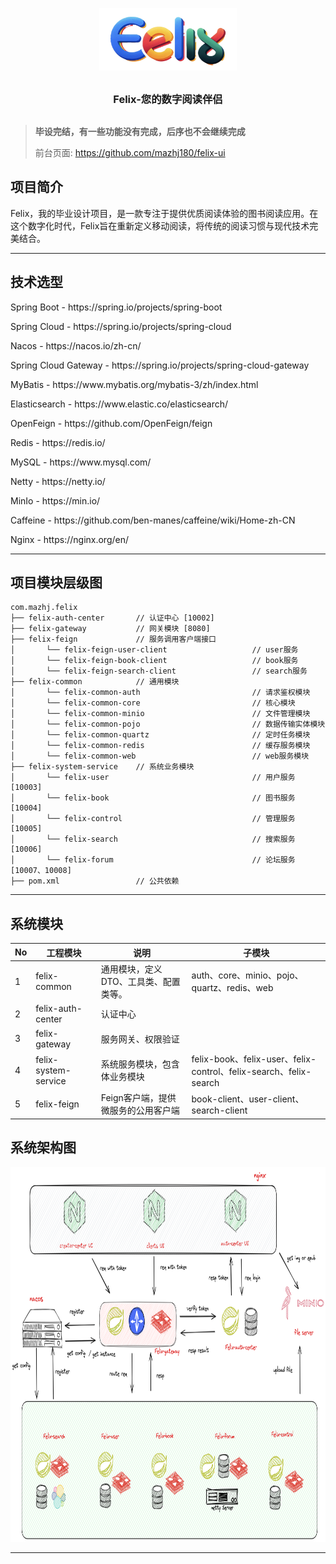 
<p align="center" style="text-align: center">
	<img alt="logo" src="./design/logo2.png" height="100px" width="220px">
</p>
<h3 align="center" style="margin: 30px 0 30px; font-weight: bold;">Felix-您的数字阅读伴侣</h3>

> **毕设完结，有一些功能没有完成，后序也不会继续完成**
> 
> 前台页面: https://github.com/mazhj180/felix-ui
## 项目简介
Felix，我的毕业设计项目，是一款专注于提供优质阅读体验的图书阅读应用。在这个数字化时代，Felix旨在重新定义移动阅读，将传统的阅读习惯与现代技术完美结合。

---

## 技术选型

<p> Spring Boot - https://spring.io/projects/spring-boot </p>
<p> Spring Cloud - https://spring.io/projects/spring-cloud </p>
<p> Nacos - https://nacos.io/zh-cn/ </p>
<p> Spring Cloud Gateway - https://spring.io/projects/spring-cloud-gateway </p>
<p> MyBatis - https://www.mybatis.org/mybatis-3/zh/index.html </p>
<p> Elasticsearch - https://www.elastic.co/elasticsearch/ </p>
<p> OpenFeign - https://github.com/OpenFeign/feign </p>
<p> Redis - https://redis.io/ </p>
<p> MySQL - https://www.mysql.com/ </p>
<p> Netty - https://netty.io/ </p>
<p> MinIo - https://min.io/</p>
<p> Caffeine - https://github.com/ben-manes/caffeine/wiki/Home-zh-CN </p>
<p> Nginx - https://nginx.org/en/</p>

---

## 项目模块层级图
```text
com.mazhj.felix
├── felix-auth-center       // 认证中心 [10002]
├── felix-gateway           // 网关模块 [8080]
├── felix-feign             // 服务调用客户端接口
│       └── felix-feign-user-client                   // user服务
│       └── felix-feign-book-client                   // book服务
│       └── felix-feign-search-client                 // search服务
├── felix-common            // 通用模块
│       └── felix-common-auth                         // 请求鉴权模块
│       └── felix-common-core                         // 核心模块
│       └── felix-common-minio                        // 文件管理模块
│       └── felix-common-pojo                         // 数据传输实体模块
│       └── felix-common-quartz                       // 定时任务模块
│       └── felix-common-redis                        // 缓存服务模块
│       └── felix-common-web                          // web服务模块
├── felix-system-service    // 系统业务模块
│       └── felix-user                                // 用户服务 [10003]
│       └── felix-book                                // 图书服务 [10004]
│       └── felix-control                             // 管理服务 [10005]
│       └── felix-search                              // 搜索服务 [10006]
│       └── felix-forum                               // 论坛服务 [10007、10008]
├── pom.xml                 // 公共依赖
```

---

## 系统模块
| No | 工程模块                 | 说明                   | 子模块                                                           |
|----|----------------------|----------------------|---------------------------------------------------------------|
| 1  | felix-common         | 通用模块，定义DTO、工具类、配置类等。 | auth、core、minio、pojo、quartz、redis、web                         |
| 2  | felix-auth-center    | 认证中心                 |                                                               |
| 3  | felix-gateway        | 服务网关、权限验证            |                                                               |
| 4  | felix-system-service | 系统服务模块，包含体业务模块       | felix-book、felix-user、felix-control、felix-search、felix-search |
| 5  | felix-feign          | Feign客户端，提供微服务的公用客户端 | book-client、user-client、search-client                         |

## 系统架构图
<img src="design/structure.png" height="600" width="900" alt="架构图">

---
